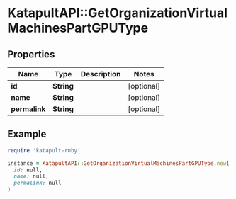 # KatapultAPI::GetOrganizationVirtualMachinesPartGPUType

## Properties

| Name | Type | Description | Notes |
| ---- | ---- | ----------- | ----- |
| **id** | **String** |  | [optional] |
| **name** | **String** |  | [optional] |
| **permalink** | **String** |  | [optional] |

## Example

```ruby
require 'katapult-ruby'

instance = KatapultAPI::GetOrganizationVirtualMachinesPartGPUType.new(
  id: null,
  name: null,
  permalink: null
)
```

